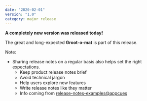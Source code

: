 ```yaml
---
date: "2020-02-01"
version: "1.0"
category: major release
---
```


**A completely new version was released today!**

The great and long-expected **Groot-o-mat** is part of this release.

Note: 

- Sharing release notes on a regular basis also helps set the right expectations. 
  - Keep product release notes brief
  - Avoid technical jargon
  - Help users explore new features
  - Write release notes like they matter
  - Info coming from [release-notes-examples@appcues](https://www.appcues.com/blog/release-notes-examples)
